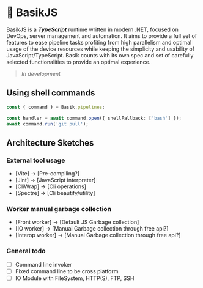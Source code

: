 # 🏹 BasikJS

BasikJS is a ***TypeScript*** runtime written in modern .NET, focused on DevOps, server management and automation. It aims to provide a full set of features to ease pipeline tasks profiting from high parallelism and optimal usage of the device resources while keeping the simplicity and usability of JavaScript/TypeScript. Basik counts with its own spec and set of carefully selected functionalities to provide an optimal experience.

> *In development*

## Using shell commands

```ts
const { command } = Basik.pipelines;

const handler = await command.open({ shellFallback: ['bash'] });
await command.run('git pull');
```

## Architecture Sketches

### External tool usage

- [Vite] -> [Pre-compiling?]
- [Jint] -> [JavaScript interpreter]
- [CliWrap] -> [Cli operations]
- [Spectre] -> [Cli beautify/utility]

### Worker manual garbage collection

- [Front worker] -> [Default JS Garbage collection]
- [IO worker] -> [Manual Garbage collection through free api?]
- [Interop worker] -> [Manual Garbage collection through free api?]

### General todo

- [ ] Command line invoker
- [ ] Fixed command line to be cross platform
- [ ] IO Module with FileSystem, HTTP(S), FTP, SSH
